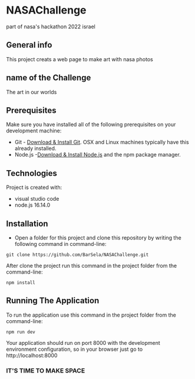 # NASAChallenge
part of nasa's hackathon 2022 israel

## General info
This project creats a web page to make art with nasa photos

## name of the Challenge
The art in our worlds

## Prerequisites
Make sure you have installed all of the following prerequisites on your development machine:

* Git - [Download & Install Git](https://git-scm.com/downloads). OSX and Linux machines typically have this already installed.
* Node.js -[Download & Install Node.js](https://nodejs.org/en/download/) and the npm package manager. 
## Technologies
Project is created with:
* visual studio code
* node.js 16.14.0
	
## Installation
* Open a folder for this project and clone this repository by writing the following command in command-line:
```
git clone https://github.com/BarSela/NASAChallenge.git
```
After clone the project run this command in the project folder from the command-line:
```
npm install
```

## Running The Application

To run the application use this command in the project folder from the command-line:
```
npm run dev
```

Your application should run on port 8000 with the development environment configuration, so in your browser just go to http://localhost:8000 



###                                                               IT'S TIME TO MAKE SPACE
